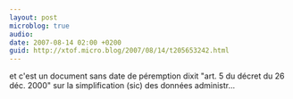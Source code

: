 ```yaml
---
layout: post
microblog: true
audio: 
date: 2007-08-14 02:00 +0200
guid: http://xtof.micro.blog/2007/08/14/t205653242.html
---
```

et c'est un document sans date de péremption dixit "art. 5 du décret du 26 déc. 2000" sur la simplification (sic) des données administr...
